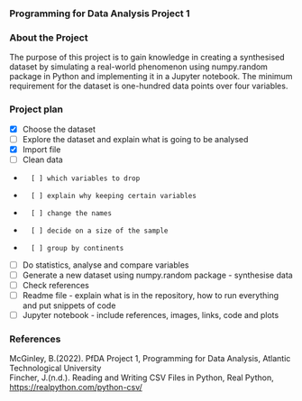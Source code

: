 ### Programming for Data Analysis Project 1

### About the Project
The purpose of this project is to gain knowledge in creating a synthesised dataset by simulating a real-world phenomenon using numpy.random package in Python and implementing it in a Jupyter notebook. The minimum requirement for the dataset is one-hundred data points over four variables. 

### Project plan
- [x] Choose the dataset
- [ ] Explore the dataset and explain what is going to be analysed
- [x] Import file
- [ ] Clean data
-       [ ] which variables to drop  
-       [ ] explain why keeping certain variables  
-       [ ] change the names  
-       [ ] decide on a size of the sample  
-       [ ] group by continents  
- [ ] Do statistics, analyse and compare variables
- [ ] Generate a new dataset using numpy.random package - synthesise data
- [ ] Check references
- [ ] Readme file - explain what is in the repository, how to run everything and put snippets of code
- [ ] Jupyter notebook - include references, images, links, code and plots

### References
McGinley, B.(2022). PfDA Project 1, Programming for Data Analysis, Atlantic Technological University   
Fincher, J.(n.d.). Reading and Writing CSV Files in Python, Real Python, https://realpython.com/python-csv/